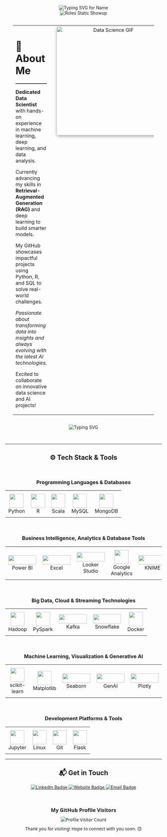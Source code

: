 <div align="center">
 
<br><br>
<p align="center">
    <img src="https://readme-typing-svg.demolab.com?font=Fira+Code&pause=1000&color=39FFDC&size=35&center=true&width=1800&lines=Hello+there%2C+I'm+Anush+S+Jathan!&loop=false" alt="Typing SVG for Name" />
    <br/>
    <img src="https://readme-typing-svg.demolab.com?font=Fira+Code&duration=1&pause=6000&color=39FFDC&size=30&center=true&width=1800&lines=Data+Scientist;Data+Analyst;AI+Enthusiast&loop=false" alt="Roles Static Showup" />
</p>






  
  <br>

  <table style="border: none; margin: 0 auto; width: 90%;">
    <tr>
      <td width="60%" style="padding-right: 20px; vertical-align: top; text-align: left;">
        <h1>🌟 About Me</h1>
        <hr style="border-top: 1px solid #333; margin-bottom: 15px;">
        <p><strong>Dedicated Data Scientist</strong> with hands-on experience in machine learning, deep learning, and data analysis.</p>
        <p>Currently advancing my skills in <strong>Retrieval-Augmented Generation (RAG)</strong> and deep learning to build smarter models.</p>
        <p>My GitHub showcases impactful projects using Python, R, and SQL to solve real-world challenges.</p>
        <p><em>Passionate about transforming data into insights and always evolving with the latest AI technologies.</em></p>
        <p>Excited to collaborate on innovative data science and AI projects!</p>
      </td>
      
  <td width="40%" style="vertical-align: top; text-align: center;">
  <img 
    align="right" 
    alt="Data Science GIF" 
    width="350" 
    src="https://media.giphy.com/media/v1.Y2lkPTc5MGI3NjExeXJzcmVhZ2R6bDNwYTgxeGdsMmV2ZWNmcGN4bjUwY3hkNGRhdnozbCZlcD12MV9naWZzX3NlYXJjaCZjdD1n/qgQUggAC3Pfv687qPC/giphy.gif" 
    style="border-radius: 8px; box-shadow: 0 4px 8px rgba(0, 0, 0, 0.3);">
</td>
</tr>
  </table>

  <br>
    
<p align="center">
  <img src="https://readme-typing-svg.herokuapp.com?font=Fira+Code&color=&size=22&center=true&vCenter=true&lines=🧠+Innovate+with+code+every+day!;🚀+Learn+fast%2C+build+faster!;🎯+Debug+like+a+pro.;💡+Eat%2C+Think%2C+Code%2C+Repeat!;📈+Data+driven+decisions+win;🌐+Develop+globally%2C+impact+locally!" alt="Typing SVG">
</p>




  <br>

  ---
  
  <h2 align="center">⚙️ Tech Stack & Tools</h2>

<br>

<h3 align="center">Programming Languages & Databases</h3>
<table align="center" style="border: none;">
  <tr>
    <td align="center" style="padding: 10px;"><img src="https://cdn.jsdelivr.net/gh/devicons/devicon/icons/python/python-original.svg" width="45"/><br>Python</td>
    <td align="center" style="padding: 10px;"><img src="https://cdn.jsdelivr.net/gh/devicons/devicon/icons/r/r-original.svg" width="45"/><br>R</td>
    <td align="center" style="padding: 10px;"><img src="https://cdn.jsdelivr.net/gh/devicons/devicon/icons/scala/scala-original.svg" width="45"/><br>Scala</td>
    <td align="center" style="padding: 10px;"><img src="https://cdn.jsdelivr.net/gh/devicons/devicon/icons/mysql/mysql-original.svg" width="45"/><br>MySQL</td>
    <td align="center" style="padding: 10px;"><img src="https://cdn.jsdelivr.net/gh/devicons/devicon/icons/mongodb/mongodb-original-wordmark.svg" width="45"/><br>MongoDB</td>
  </tr>
</table>

<br>

<h3 align="center">Business Intelligence, Analytics & Database Tools</h3>
<table align="center" style="border: none;">
  <tr>
    <td align="center" style="padding: 10px;"><img src="https://img.shields.io/badge/Power%20BI-%23F2C811.svg?style=for-the-badge&logo=power-bi&logoColor=black" width="90" height="30"/><br>Power BI</td>
    <td align="center" style="padding: 10px;"><img src="https://img.shields.io/badge/Excel-%23217346.svg?style=for-the-badge&logo=microsoft-excel&logoColor=white" width="90" height="30"/><br>Excel</td>
    <td align="center" style="padding: 10px;"><img src="https://img.shields.io/badge/Looker%20Studio-%230073E6.svg?style=for-the-badge&logo=looker&logoColor=white" width="90" height="30"/><br>Looker Studio</td>
    <td align="center" style="padding: 10px;"><img src="https://www.gstatic.com/analytics-suite/header/suite/v2/ic_analytics.svg" width="45" height="45"/><br>Google Analytics</td>
    <td align="center" style="padding: 10px;"><img src="https://img.shields.io/badge/Knime-%23FCC624.svg?style=for-the-badge&logo=knime&logoColor=black" width="90" height="30"/><br>KNIME</td>
    <td align="center" style="padding: 10px;"><img src="https://img.shields.io/badge/Tableau-%23E97627.svg?style=for-the-badge&logo=tableau&logoColor=white" width="90" height="30"/><br>Tableau</td>
  </tr>
</table>

<br>

<h3 align="center">Big Data, Cloud & Streaming Technologies</h3>
<table align="center" style="border: none;">
  <tr>
    <td align="center" style="padding: 10px;"><img src="https://cdn.jsdelivr.net/gh/devicons/devicon/icons/apache/apache-original.svg" width="45"/><br>Hadoop</td>
    <td align="center" style="padding: 10px;"><img src="https://cdn.jsdelivr.net/gh/devicons/devicon/icons/apache/apache-original.svg" width="45"/><br>PySpark</td>
    <td align="center" style="padding: 10px;"><img src="https://img.shields.io/badge/Kafka-%2300796D.svg?style=for-the-badge&logo=apache-kafka&logoColor=white" width="90" height="30"/><br>Kafka</td>
    <td align="center" style="padding: 10px;"><img src="https://img.shields.io/badge/Snowflake-%2300CFFF.svg?style=for-the-badge&logo=snowflake&logoColor=white" width="90" height="30"/><br>Snowflake</td>
    <td align="center" style="padding: 10px;"><img src="https://cdn.jsdelivr.net/gh/devicons/devicon/icons/docker/docker-original.svg" width="45"/><br>Docker</td>
  </tr>
</table>

<br>

<h3 align="center">Machine Learning, Visualization & Generative AI</h3>
<table align="center" style="border: none;">
  <tr>
    <td align="center" style="padding: 10px;"><img src="https://cdn.jsdelivr.net/gh/devicons/devicon/icons/scikitlearn/scikitlearn-original.svg" width="45"/><br>scikit-learn</td>
    <td align="center" style="padding: 10px;"><img src="https://upload.wikimedia.org/wikipedia/commons/thumb/8/84/Matplotlib_icon.svg/120px-Matplotlib_icon.svg.png" width="45"/><br>Matplotlib</td>
    <td align="center" style="padding: 10px;"><img src="https://seaborn.pydata.org/_static/logo-wide-lightbg.svg" width="90" height="30"/><br>Seaborn</td>
    <td align="center" style="padding: 10px;"><img src="https://img.shields.io/badge/GenAI-%23FF4500.svg?style=for-the-badge&logo=OpenAI&logoColor=white" width="90" height="30"/><br>GenAI</td>
    <td align="center" style="padding: 10px;"><img src="https://img.shields.io/badge/Plotly-%2300A9E0.svg?style=for-the-badge&logo=plotly&logoColor=white" width="90" height="30"/><br>Plotly</td>
  </tr>
</table>

<br>

<h3 align="center">Development Platforms & Tools</h3>
<table align="center" style="border: none;">
  <tr>
    <td align="center" style="padding: 10px;"><img src="https://cdn.jsdelivr.net/gh/devicons/devicon/icons/jupyter/jupyter-original.svg" width="45"/><br>Jupyter</td>
    <td align="center" style="padding: 10px;"><img src="https://cdn.jsdelivr.net/gh/devicons/devicon/icons/linux/linux-original.svg" width="45"/><br>Linux</td>
    <td align="center" style="padding: 10px;"><img src="https://cdn.jsdelivr.net/gh/devicons/devicon/icons/git/git-original.svg" width="45"/><br>Git</td>
    <td align="center" style="padding: 10px;"><img src="https://cdn.jsdelivr.net/gh/devicons/devicon/icons/flask/flask-original.svg" width="45"/><br>Flask</td>
  </tr>
</table>
  
  ---
  
  <h2 align="center">📬 Get in Touch</h2>
  
  <p align="center">
    <a href="https://www.linkedin.com/in/anush-s-jathan" target="_blank">
      <img src="https://img.shields.io/badge/LinkedIn-0077B5?style=for-the-badge&logo=linkedin&logoColor=white" alt="LinkedIn Badge" />
    </a>
    <a href="https://neoasj.netlify.app" target="_blank">
      <img src="https://img.shields.io/badge/Website-FF5733?style=for-the-badge&logo=google-chrome&logoColor=white" alt="Website Badge" />
    </a>
    <a href="mailto:[YOUR_EMAIL_HERE]" target="_blank">
      <img src="https://img.shields.io/badge/Email-D14836?style=for-the-badge&logo=gmail&logoColor=white" alt="Email Badge" />
    </a>
  </p>
  
  <br>

  <div align="center" style="font-family: 'Segoe UI', Tahoma, Geneva, Verdana, sans-serif; font-size: 14px;">
    <h3 style="margin-bottom: 10px;">My GitHub Profile Visitors</h3>
    <img src="https://profile-counter.glitch.me/NeoASJ/count.svg" alt="Profile Visitor Count" />
    <p style="margin-top: 10px;">Thank you for visiting! Hope to connect with you soon. 😊</p>
  </div>
  
</div>
